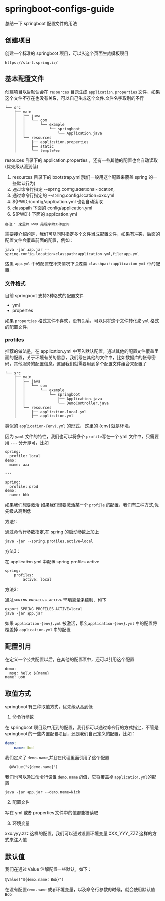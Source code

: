 # springboot-configs-guide
总结一下 springboot 配置文件的用法

## 创建项目
创建一个标准的 springboot 项目，可以从这个页面生成模板项目
```
https://start.spring.io/
```
## 基本配置文件
创建项目以后默认会在 `resources` 目录生成 `application.properties` 文件，如果这个文件不存在也没有关系，可以自己生成这个文件.文件名字取别的不行

```
└── src
    ├── main
    │   ├── java
    │   │   └── com
    │   │       └── example
    │   │           └── springboot
    │   │               └── Application.java
    │   └── resources
    │       ├── application.properties
    │       ├── static
    │       └── templates
```
resouces 目录下的 application.properties ，还有一些其他的配置也会自动读取(优先级从高到低)

1. resources 目录下的 bootstrap.yml(我们一般用这个配置来覆盖 spring 的一些默认行为)
2. 通过命令行指定 --spring.config.additional-location,
3. 通过命令行指定的 --spring.config.location=xxx.yml
3. ${PWD}/config/application.yml 也会自动读取
5. classpath 下面的 config/application.yml
6. ${PWD}} 下面的 application.yml 

```
备注： 这里的 PWD 是程序的工作空间
```
需要接介绍的是，我们可以同时指定多个文件当成配置文件，如果有冲突，后面的配置文件会覆盖前面的配置，例如：
```
java -jar aap.jar --spring.config.location=classpath:application.yml,file:app.yml
```
这里  `app.yml` 中的配置在冲突情况下会覆盖 `classhpath:application.yml` 中的配置.
### 文件格式
目前 springboot 支持2种格式的配置文件
* yml
* properties

如果 `properties` 格式文件不喜欢，没有关系，可以只将这个文件转化成 `yml` 格式的配置文件。
### profiles
推荐的做法是，在 application.yml 中写入默认配置，通过其他的配置文件覆盖里面的配置，关于环境有关的信息，我们写在其他的文件中，比如数据库的帐号密码，其他服务的配置信息。这里我们就需要用到多个配置文件组合来配置了

```
└── src
    ├── main
    │   ├── java
    │   │   └── com
    │   │       └── example
    │   │           └── springboot
    │   │               ├── Application.java
    │   │               └── DemoController.java
    │   └── resources
    │       ├── application-local.yml
    │       ├── application.yml
```
类似的 `application-{env}.yml` 的形式，
这里的 {env} 就是环境，

因为 `yaml` 文件的特性，我们也可以将多个 `profile`写在一个 yml 文件中，只需要用 `---` 分开即可，比如
```
spring:
  profile: local
demo:
  mame: aaa

---

spring:
  profile: prod
demo:
  name: bbb
```

如果我们想要激活 如果我们想要激活某一个 `profile` 的配置，我们有三种方式,优先级从高到低

方法1: 

通过命令行参数指定,在 spring 的启动参数上加上
```
java -jar --spring.profiles.active=local
```

方法3：

在 application.yml 中配置 spring.profiles.active
```
spring:
    profiles:
        active: local
```

方法3:

通过`SPRING_PROFILES_ACTIVE` 环境变量来控制，如下
```
export SPRING_PROFILES_ACTIVE=local
java -jar app.jar
```

如果 `application-{env}.yml` 被激活，那么`application-{env}.yml` 中的配置将覆盖掉 `application.yml` 中的配置

## 配置引用
在定义一个公共配置以后，在其他的配置项中，还可以引用这个配置
```
demo:
  msg: hello ${name}
name: Bob
```

## 取值方式
springboot 有三种取值方式，优先级从高到低

1. 命令行参数

在 springboot 项目及中用到的配置，我们都可以通过命令行的方式指定，不管是 springboot 的一些内置配置项目，还是我们自己定义的配置，比如：
```yaml
demo:
    name: Bod
```
我们定义了 `demo.name`,并且在代理里面引用了这个配置
```
  @Value("${demo.name}")
```
我们也可以通过命令行设置 `demo.name` 的值，它将覆盖掉 `application.yml`的配置
```
java -jar app.jar --demo.name=Nick
```

2. 配置文件

写在 yml 或者 properties 文件中的值都能被读取

3. 环境变量

xxx.yyy.zzz 这样的配置，我们可以通过设置环境变量 XXX_YYY_ZZZ 这样的方式来注入值


## 默认值
我们在通过  Value 注解配置一些默认，如下：
```
@Value("${demo.name：Bob}")
```
在没有配置`demo.name` 或者环境变量，以及命令行参数的时候，就会使用默认值 `Bob`
